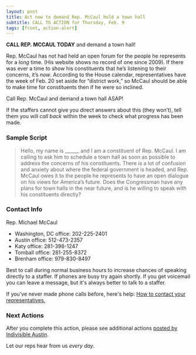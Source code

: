 ```yaml
---
layout: post
title: Act now to demand Rep. McCaul hold a town hall
subtitle: CALL TO ACTION for Thursday, Feb. 9
tags: [front, action-alert]
---
```


**CALL REP. MCCAUL TODAY** and demand a town hall!

Rep. McCaul has not had held an open forum for the people he represents for a _long_ time. (His website shows no record of one since 2009). If there was ever a time to show his constituents that he’s listening to their concerns, it’s _now_. According to the House calendar, representatives have the week of Feb. 20 set aside for “district work,” so McCaul should be able to make time for constituents then if he were so inclined.

Call Rep. McCaul and demand a town hall ASAP!

If the staffers cannot give you direct answers about this (they won’t), tell them you will _call back_ within the week to check what progress has been made.


### Sample Script

<blockquote>
Hello, my name is ______ and I am a constituent of Rep. McCaul. I am calling to ask him to schedule a town hall as soon as possible to address the concerns of his constituents. There is a lot of confusion and anxiety about where the federal government is headed, and Rep. McCaul owes it to the people he represents to have an open dialogue on his views for America’s future. Does the Congressman have any plans for town halls in the near future, and is he willing to speak with his constituents directly?
</blockquote>


### Contact Info

Rep. Michael McCaul

* Washington, DC office: 202-225-2401
* Austin office: 512-473-2357
* Katy office: 281-398-1247
* Tomball office: 281-255-8372
* Brenham office: 979-830-8497

Best to call during normal business hours to increase chances of speaking
directly to a staffer. If phones are busy try again shortly. If you get
voicemail you can leave a message, but it's always better to talk to
a staffer.

If you've never made phone calls before, here's help: [How to contact your representatives.](https://www.indivisibleaustin.com/take-action-now/how-to-contact-your-representatives/)


### Next Actions

After you complete this action, please see additional actions [posted by Indivisible Austin](https://www.indivisibleaustin.com/actions-for-the-week/).

Let our reps hear from us _every day_.

